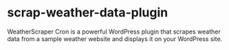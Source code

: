 # scrap-weather-data-plugin
WeatherScraper Cron is a powerful WordPress plugin that scrapes weather data from a sample weather website and displays it on your WordPress site. 
